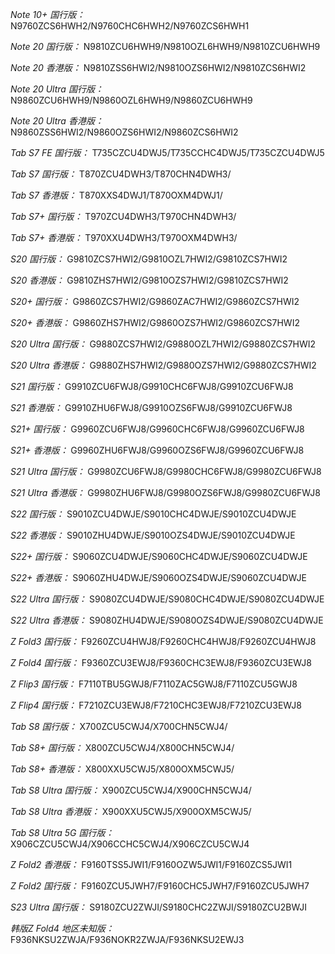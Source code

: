 *Note 10+ 国行版：*
N9760ZCS6HWH2/N9760CHC6HWH2/N9760ZCS6HWH1

*Note 20 国行版：*
N9810ZCU6HWH9/N9810OZL6HWH9/N9810ZCU6HWH9

*Note 20 香港版：*
N9810ZSS6HWI2/N9810OZS6HWI2/N9810ZCS6HWI2

*Note 20 Ultra 国行版：*
N9860ZCU6HWH9/N9860OZL6HWH9/N9860ZCU6HWH9

*Note 20 Ultra 香港版：*
N9860ZSS6HWI2/N9860OZS6HWI2/N9860ZCS6HWI2

*Tab S7 FE 国行版：*
T735CZCU4DWJ5/T735CCHC4DWJ5/T735CZCU4DWJ5

*Tab S7 国行版：*
T870ZCU4DWH3/T870CHN4DWH3/

*Tab S7 香港版：*
T870XXS4DWJ1/T870OXM4DWJ1/

*Tab S7+ 国行版：*
T970ZCU4DWH3/T970CHN4DWH3/

*Tab S7+ 香港版：*
T970XXU4DWH3/T970OXM4DWH3/

*S20 国行版：*
G9810ZCS7HWI2/G9810OZL7HWI2/G9810ZCS7HWI2

*S20 香港版：*
G9810ZHS7HWI2/G9810OZS7HWI2/G9810ZCS7HWI2

*S20+ 国行版：*
G9860ZCS7HWI2/G9860ZAC7HWI2/G9860ZCS7HWI2

*S20+ 香港版：*
G9860ZHS7HWI2/G9860OZS7HWI2/G9860ZCS7HWI2

*S20 Ultra 国行版：*
G9880ZCS7HWI2/G9880OZL7HWI2/G9880ZCS7HWI2

*S20 Ultra 香港版：*
G9880ZHS7HWI2/G9880OZS7HWI2/G9880ZCS7HWI2

*S21 国行版：*
G9910ZCU6FWJ8/G9910CHC6FWJ8/G9910ZCU6FWJ8

*S21 香港版：*
G9910ZHU6FWJ8/G9910OZS6FWJ8/G9910ZCU6FWJ8

*S21+ 国行版：*
G9960ZCU6FWJ8/G9960CHC6FWJ8/G9960ZCU6FWJ8

*S21+ 香港版：*
G9960ZHU6FWJ8/G9960OZS6FWJ8/G9960ZCU6FWJ8

*S21 Ultra 国行版：*
G9980ZCU6FWJ8/G9980CHC6FWJ8/G9980ZCU6FWJ8

*S21 Ultra 香港版：*
G9980ZHU6FWJ8/G9980OZS6FWJ8/G9980ZCU6FWJ8

*S22 国行版：*
S9010ZCU4DWJE/S9010CHC4DWJE/S9010ZCU4DWJE

*S22 香港版：*
S9010ZHU4DWJE/S9010OZS4DWJE/S9010ZCU4DWJE

*S22+ 国行版：*
S9060ZCU4DWJE/S9060CHC4DWJE/S9060ZCU4DWJE

*S22+ 香港版：*
S9060ZHU4DWJE/S9060OZS4DWJE/S9060ZCU4DWJE

*S22 Ultra 国行版：*
S9080ZCU4DWJE/S9080CHC4DWJE/S9080ZCU4DWJE

*S22 Ultra 香港版：*
S9080ZHU4DWJE/S9080OZS4DWJE/S9080ZCU4DWJE

*Z Fold3 国行版：*
F9260ZCU4HWJ8/F9260CHC4HWJ8/F9260ZCU4HWJ8

*Z Fold4 国行版：*
F9360ZCU3EWJ8/F9360CHC3EWJ8/F9360ZCU3EWJ8

*Z Flip3 国行版：*
F7110TBU5GWJ8/F7110ZAC5GWJ8/F7110ZCU5GWJ8

*Z Flip4 国行版：*
F7210ZCU3EWJ8/F7210CHC3EWJ8/F7210ZCU3EWJ8

*Tab S8 国行版：*
X700ZCU5CWJ4/X700CHN5CWJ4/

*Tab S8+ 国行版：*
X800ZCU5CWJ4/X800CHN5CWJ4/

*Tab S8+ 香港版：*
X800XXU5CWJ5/X800OXM5CWJ5/

*Tab S8 Ultra 国行版：*
X900ZCU5CWJ4/X900CHN5CWJ4/

*Tab S8 Ultra 香港版：*
X900XXU5CWJ5/X900OXM5CWJ5/

*Tab S8 Ultra 5G 国行版：*
X906CZCU5CWJ4/X906CCHC5CWJ4/X906CZCU5CWJ4

*Z Fold2 香港版：*
F9160TSS5JWI1/F9160OZW5JWI1/F9160ZCS5JWI1

*Z Fold2 国行版：*
F9160ZCU5JWH7/F9160CHC5JWH7/F9160ZCU5JWH7

*S23 Ultra 国行版：*
S9180ZCU2ZWJI/S9180CHC2ZWJI/S9180ZCU2BWJI

*韩版Z Fold4 地区未知版：*
F936NKSU2ZWJA/F936NOKR2ZWJA/F936NKSU2EWJ3

